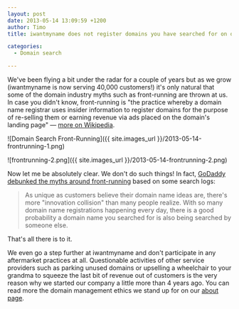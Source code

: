```yaml
---
layout: post
date: 2013-05-14 13:09:59 +1200
author: Timo
title: iwantmyname does not register domains you have searched for on our site. EVER.

categories:
  - Domain search

---
```


We've been flying a bit under the radar for a couple of years but as we grow (iwantmyname is now serving 40,000 customers!) it's only natural that some of the domain industry myths such as front-running are thrown at us. In case you didn't know, front-running is "the practice whereby a domain name registrar uses insider information to register domains for the purpose of re-selling them or earning revenue via ads placed on the domain's landing page" &mdash; [more on Wikipedia](http://en.wikipedia.org/wiki/Domain_name_front_running).

![Domain Search Front-Running]({{ site.images_url }}/2013-05-14-frontrunning-1.png)

![frontrunning-2.png]({{ site.images_url }}/2013-05-14-frontrunning-2.png)

Now let me be absolutely clear. We don't do such things! In fact, [GoDaddy debunked the myths around front-running](https://web.archive.org/web/20130826042820/http://inside.godaddy.com/front-running-debunking-myth) based on some search logs:

> As unique as customers believe their domain name ideas are, there's more "innovation collision" than many people realize. With so many domain name registrations happening every day, there is a good probability a domain name you searched for is also being searched by someone else.

That's all there is to it.

We even go a step further at iwantmyname and don't participate in any aftermarket practices at all. Questionable activities of other service providers such as parking unused domains or upselling a wheelchair to your grandma to squeeze the last bit of revenue out of customers is the very reason why we started our company a little more than 4 years ago. You can read more the domain management ethics we stand up for on our [about page](https://iwantmyname.com/about).
